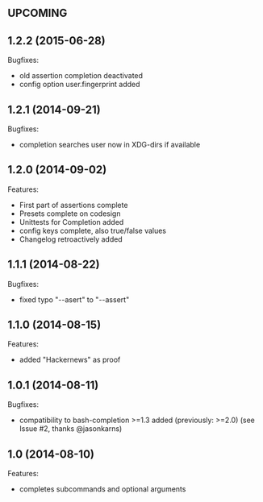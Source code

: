 ## UPCOMING

## 1.2.2 (2015-06-28)

Bugfixes:

  - old assertion completion deactivated
  - config option user.fingerprint added

## 1.2.1 (2014-09-21)

Bugfixes:

  - completion searches user now in XDG-dirs if available

## 1.2.0 (2014-09-02)

Features:

  - First part of assertions complete
  - Presets complete on codesign
  - Unittests for Completion added
  - config keys complete, also true/false values
  - Changelog retroactively added

## 1.1.1 (2014-08-22)

Bugfixes:

  - fixed typo "--asert" to "--assert"

## 1.1.0 (2014-08-15)

Features:

  - added "Hackernews" as proof

## 1.0.1 (2014-08-11)

Bugfixes:

  - compatibility to bash-completion >=1.3 added (previously: >=2.0) (see Issue #2, thanks @jasonkarns)

## 1.0 (2014-08-10)

Features:

  - completes subcommands and optional arguments
